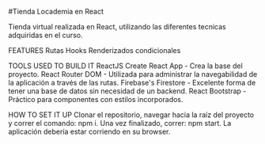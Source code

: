 #Tienda Locademia en React 

Tienda virtual realizada en React, utilizando las diferentes tecnicas adquiridas en el curso. 

FEATURES
Rutas
Hooks
Renderizados condicionales

TOOLS USED TO BUILD IT 
ReactJS
Create React App - Crea la base del proyecto.
React Router DOM - Utilizada para administrar la navegabilidad de la aplicación a través de las rutas.
Firebase's Firestore - Excelente forma de tener una base de datos sin necesidad de un backend.
React Bootstrap - Práctico para componentes con estilos incorporados.

HOW TO SET IT UP
Clonar el repositorio, navegar hacia la raíz del proyecto y correr el comando: npm i.
Una vez finalizado, correr: npm start.
La aplicación debería estar corriendo en su browser.
